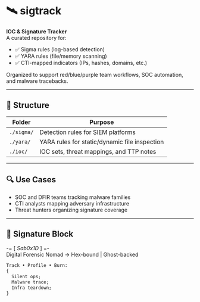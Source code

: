 # 🛰️ sigtrack

**IOC & Signature Tracker**  
A curated repository for:
- ✅ Sigma rules (log-based detection)
- ✅ YARA rules (file/memory scanning)
- ✅ CTI-mapped indicators (IPs, hashes, domains, etc.)

Organized to support red/blue/purple team workflows, SOC automation, and malware tracebacks.

---

## 📁 Structure

| Folder     | Purpose                                       |
|------------|-----------------------------------------------|
| `./sigma/` | Detection rules for SIEM platforms            |
| `./yara/`  | YARA rules for static/dynamic file inspection |
| `./ioc/`   | IOC sets, threat mappings, and TTP notes      |

---

## 🔍 Use Cases

- SOC and DFIR teams tracking malware families
- CTI analysts mapping adversary infrastructure
- Threat hunters organizing signature coverage

---

## 🧾 Signature Block

-= [ _Sab0x1D_ ] =-  
Digital Forensic Nomad → Hex-bound | Ghost-backed

```txt
Track • Profile • Burn:
{
  Silent ops;
  Malware trace;
  Infra teardown;
}
